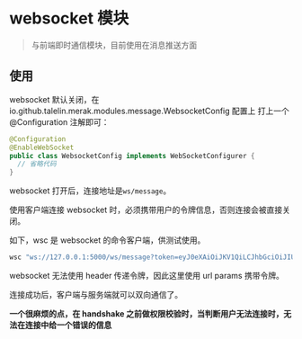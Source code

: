 # websocket 模块

> 与前端即时通信模块，目前使用在消息推送方面

## 使用

websocket 默认关闭，在 io.github.talelin.merak.modules.message.WebsocketConfig 配置上
打上一个 @Configuration 注解即可：

```java
@Configuration
@EnableWebSocket
public class WebsocketConfig implements WebSocketConfigurer {
  // 省略代码
}
```

websocket 打开后，连接地址是`ws/message`。

使用客户端连接 websocket 时，必须携带用户的令牌信息，否则连接会被直接关闭。

如下，wsc 是 websocket 的命令客户端，供测试使用。

```bash
wsc "ws://127.0.0.1:5000/ws/message?token=eyJ0eXAiOiJKV1QiLCJhbGciOiJIUzI1NiJ9.eyJpZGVudGl0eSI6Miwic2NvcGUiOiJsaW4iLCJ0eXBlIjoiYWNjZXNzIiwiZXhwIjoxNTgyNDQzNDk4fQ.4tKGcbb7eVs-wuH15gwPcGr4dziuj5xAu5dp3cWewks"
```

websocket 无法使用 header 传递令牌，因此这里使用 url params 携带令牌。

连接成功后，客户端与服务端就可以双向通信了。


**一个很麻烦的点，在 handshake 之前做权限校验时，当判断用户无法连接时，无法在连接中给一个错误的信息**